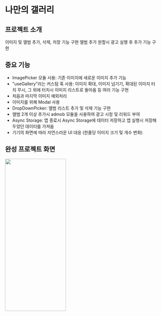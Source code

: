 # 나만의 갤러리
## 프로젝트 소개
이미지 및 앨범 추가, 삭제, 저장 기능 구현
앨범 추가 원할시 광고 실행 후 추가 기능 구현


## 중요 기능
* ImagePicker 모듈 사용: 기존 이미지에 새로운 이미지 추가 기능
* "useGallery"라는 커스텀 훅 사용: 이미지 확대, 이미지 넘기기, 확대된 이미지 터치 무시, 그 외에 터치시 이미지 리스트로 돌아옴 등 여러 기능 구현
* 처음과 마지막 이미지 예외처리
* 이미지를 위해 Modal 사용
* DropDownPicker: 앨범 리스트 추가 및 삭제 기능 구현
* 앨범 2개 이상 추가시 admob 모듈을 사용하여 광고 시청 및 리워드 부여
* Async Storage: 앱 종료시 Async Storage에 데이터 저장하고 앱 실행시 저장해두었던 데이터를 가져옴
* 기기의 화면에 따라 자연스러운 UI 대응 (한줄당 이미지 크기 및 개수 변화)


## 완성 프로젝트 화면
<img src="https://github.com/miso0708/react-native-apps/assets/105254224/8ce877bc-9588-4905-9ff0-9a8da6c82586" width="200" height="500"/>
